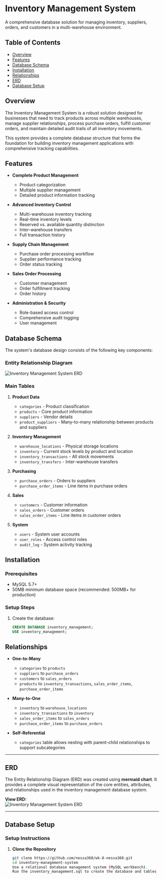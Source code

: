 # Inventory Management System

A comprehensive database solution for managing inventory, suppliers, orders, and customers in a multi-warehouse environment.

## Table of Contents
- [Overview](#overview)
- [Features](#features)
- [Database Schema](#database-schema)
- [Installation](#installation)
- [Relationships](#relationships)
- [ERD](#erd)
- [Database Setup](#database-setup)


## Overview 

The Inventory Management System is a robust solution designed for businesses that need to track products across multiple warehouses, manage supplier relationships, process purchase orders, fulfill customer orders, and maintain detailed audit trails of all inventory movements.

This system provides a complete database structure that forms the foundation for building inventory management applications with comprehensive tracking capabilities.

## Features

- **Complete Product Management**
  - Product categorization
  - Multiple supplier management
  - Detailed product information tracking

- **Advanced Inventory Control**
  - Multi-warehouse inventory tracking
  - Real-time inventory levels
  - Reserved vs. available quantity distinction
  - Inter-warehouse transfers
  - Full transaction history

- **Supply Chain Management**
  - Purchase order processing workflow
  - Supplier performance tracking
  - Order status tracking

- **Sales Order Processing**
  - Customer management
  - Order fulfillment tracking
  - Order history

- **Administration & Security**
  - Role-based access control
  - Comprehensive audit logging
  - User management

## Database Schema

The system's database design consists of the following key components:

### Entity Relationship Diagram

![Inventory Management System ERD](inventory_system_erd.png)

### Main Tables

1. **Product Data**
   - `categories` - Product classification
   - `products` - Core product information
   - `suppliers` - Vendor details
   - `product_suppliers` - Many-to-many relationship between products and suppliers

2. **Inventory Management**
   - `warehouse_locations` - Physical storage locations
   - `inventory` - Current stock levels by product and location
   - `inventory_transactions` - All stock movements
   - `inventory_transfers` - Inter-warehouse transfers

3. **Purchasing**
   - `purchase_orders` - Orders to suppliers
   - `purchase_order_items` - Line items in purchase orders

4. **Sales**
   - `customers` - Customer information
   - `sales_orders` - Customer orders
   - `sales_order_items` - Line items in customer orders

5. **System**
   - `users` - System user accounts
   - `user_roles` - Access control roles
   - `audit_log` - System activity tracking

## Installation

### Prerequisites

- MySQL 5.7+
- 50MB minimum database space (recommended: 500MB+ for production)

### Setup Steps

1. Create the database:
   ```sql
   CREATE DATABASE inventory_management;
   USE inventory_management;

## Relationships

- **One-to-Many**  
  - `categories` to `products`  
  - `suppliers` to `purchase_orders`  
  - `customers` to `sales_orders`  
  - `products` to `inventory_transactions`, `sales_order_items`, `purchase_order_items`

- **Many-to-One**  
  - `inventory` to `warehouse_locations`  
  - `inventory_transactions` to `inventory`  
  - `sales_order_items` to `sales_orders`  
  - `purchase_order_items` to `purchase_orders`

- **Self-Referential**  
  - `categories` table allows nesting with parent-child relationships to support subcategories

---

## ERD

The Entity Relationship Diagram (ERD) was created using **mermaid chart**. It provides a complete visual representation of the core entities, attributes, and relationships used in the inventory management database system.

**View ERD:**  
![Inventory Management System ERD](DBM%20ERD.png)

---

## Database Setup

### Setup Instructions

1. **Clone the Repository**  
   ```bash
   git clone https://github.com/nessa360/wk-8-nessa360.git
   cd inventory-management-system
   Use a relational database management system (MySQL workbench).
   Run the inventory_management.sql to create the database and tables
